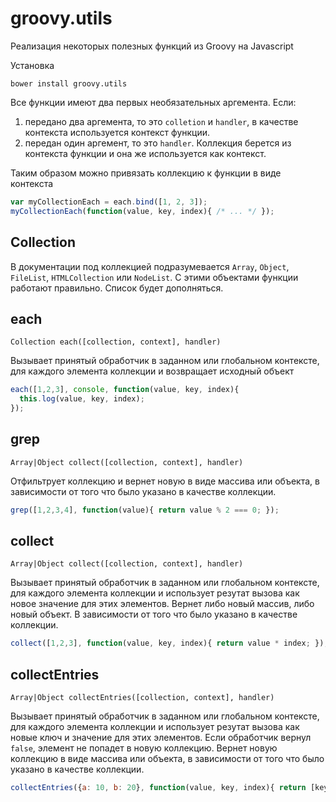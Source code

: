 # groovy.utils
Реализация некоторых полезных функций из Groovy на Javascript

Установка
```
bower install groovy.utils
```

Все функции имеют два первых необязательных аргемента.
Если:

1. передано два аргемента, то это `colletion` и `handler`, в качестве контекста используется контекст функции.
2. передан один аргемент, то это `handler`. Коллекция берется из контекста функции и она же используется как контекст.

Таким образом можно привязать коллекцию к функции в виде контекста
```javascript
var myCollectionEach = each.bind([1, 2, 3]);
myCollectionEach(function(value, key, index){ /* ... */ });
```

## Collection
В документации под коллекцией подразумевается `Array`, `Object`, `FileList`, `HTMLCollection` или `NodeList`. С этими объектами функции работают правильно. Список будет дополняться.

## each
`Collection each([collection, context], handler)`

Вызывает принятый обработчик в заданном или глобальном контексте, для каждого элемента коллекции и возвращает исходный объект

```javascript
each([1,2,3], console, function(value, key, index){
  this.log(value, key, index);
});
```

## grep
`Array|Object collect([collection, context], handler)`

Отфильтрует коллекцию и вернет новую в виде массива или объекта, в зависимости от того что было указано в качестве коллекции.

```javascript
grep([1,2,3,4], function(value){ return value % 2 === 0; });
```

## collect
`Array|Object collect([collection, context], handler)`

Вызывает принятый обработчик в заданном или глобальном контексте, для каждого элемента коллекции и использует резутат вызова как новое значение для этих элементов. Вернет либо новый массив, либо новый объект. В зависимости от того что было указано в качестве коллекции.

```javascript
collect([1,2,3], function(value, key, index){ return value * index; }); // [0, 2, 6]
```

## collectEntries
`Array|Object collectEntries([collection, context], handler)`

Вызывает принятый обработчик в заданном или глобальном контексте, для каждого элемента коллекции и использует резутат вызова как новые ключ и значение для этих элементов. Если обработчик вернул `false`, элемент не попадет в новую коллекцию. Вернет новую коллекцию в виде массива или объекта, в зависимости от того что было указано в качестве коллекции.

```javascript
collectEntries({a: 10, b: 20}, function(value, key, index){ return [key.toUpperCase(), value * 10]; }); // {A: 100, B: 200}
```
